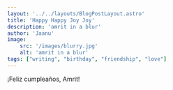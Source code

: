 ```yaml
---
layout: '../../layouts/BlogPostLayout.astro'
title: 'Happy Happy Joy Joy'
description: 'amrit in a blur'
author: 'Jaanu'
image:
    src: '/images/blurry.jpg' 
    alt: 'amrit in a blur'
tags: ["writing", "birthday", "friendship", "love"]
---
```


¡Feliz cumpleaños, Amrit!